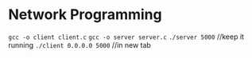 # Network Programming

```gcc -o client client.c```
```gcc -o server server.c```
```./server 5000``` //keep it running
```./client 0.0.0.0 5000``` //in new tab
